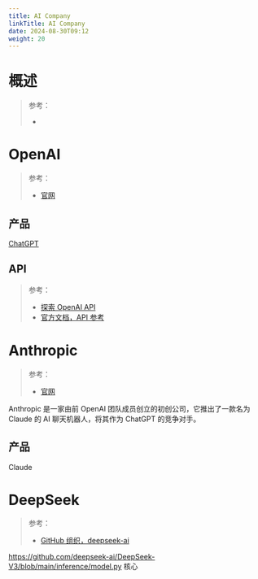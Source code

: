 ```yaml
---
title: AI Company
linkTitle: AI Company
date: 2024-08-30T09:12
weight: 20
---
```


# 概述

> 参考：
>
> -

# OpenAI

> 参考：
>
> - [官网](https://openai.com/)

## 产品

[ChatGPT](/docs/12.AI/AI%20Projects/ChatGPT.md)

## API

> 参考：
>
> - [探索 OpenAI API](https://platform.openai.com/overview)
> - [官方文档，API 参考](https://platform.openai.com/docs/api-reference/introduction)


# Anthropic

> 参考：
>
> - [官网](https://www.anthropic.com/)

Anthropic 是一家由前 OpenAI 团队成员创立的初创公司，它推出了一款名为 Claude 的 AI 聊天机器人，将其作为 ChatGPT 的竞争对手。

## 产品

Claude

# DeepSeek

> 参考：
>
> - [GitHub 组织，deepseek-ai](https://github.com/deepseek-ai)

https://github.com/deepseek-ai/DeepSeek-V3/blob/main/inference/model.py 核心


